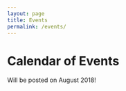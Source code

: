 ```yaml
---
layout: page 
title: Events
permalink: /events/
---
```


# Calendar of Events
Will be posted on August 2018!
